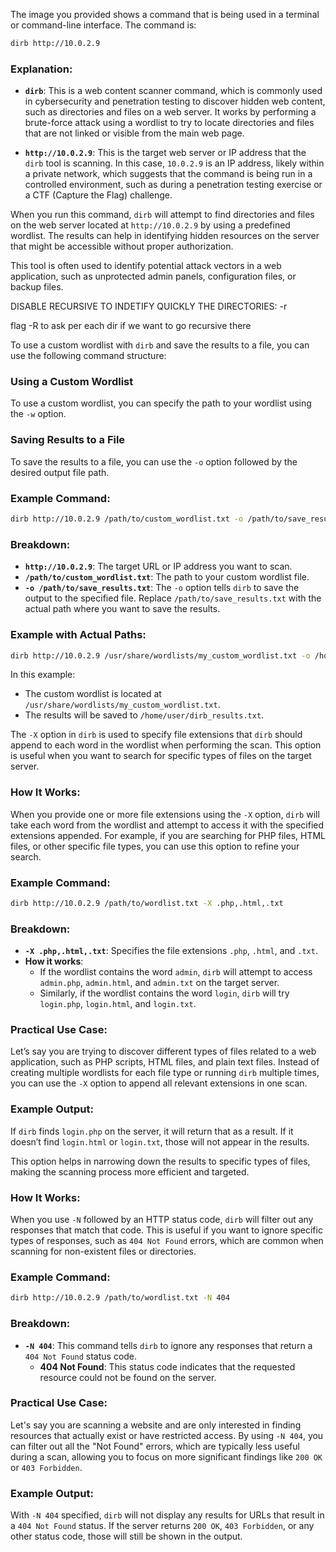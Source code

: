 The image you provided shows a command that is being used in a terminal or command-line interface. The command is:

```bash
dirb http://10.0.2.9
```

### Explanation:

- **`dirb`**: This is a web content scanner command, which is commonly used in cybersecurity and penetration testing to discover hidden web content, such as directories and files on a web server. It works by performing a brute-force attack using a wordlist to try to locate directories and files that are not linked or visible from the main web page.

- **`http://10.0.2.9`**: This is the target web server or IP address that the `dirb` tool is scanning. In this case, `10.0.2.9` is an IP address, likely within a private network, which suggests that the command is being run in a controlled environment, such as during a penetration testing exercise or a CTF (Capture the Flag) challenge.

When you run this command, `dirb` will attempt to find directories and files on the web server located at `http://10.0.2.9` by using a predefined wordlist. The results can help in identifying hidden resources on the server that might be accessible without proper authorization.

This tool is often used to identify potential attack vectors in a web application, such as unprotected admin panels, configuration files, or backup files.


DISABLE RECURSIVE TO INDETIFY QUICKLY THE DIRECTORIES: -r

flag -R to ask per each dir if we want to go recursive there


To use a custom wordlist with `dirb` and save the results to a file, you can use the following command structure:

### Using a Custom Wordlist

To use a custom wordlist, you can specify the path to your wordlist using the `-w` option.

### Saving Results to a File

To save the results to a file, you can use the `-o` option followed by the desired output file path.

### Example Command:

```bash
dirb http://10.0.2.9 /path/to/custom_wordlist.txt -o /path/to/save_results.txt
```

### Breakdown:

- **`http://10.0.2.9`**: The target URL or IP address you want to scan.
- **`/path/to/custom_wordlist.txt`**: The path to your custom wordlist file.
- **`-o /path/to/save_results.txt`**: The `-o` option tells `dirb` to save the output to the specified file. Replace `/path/to/save_results.txt` with the actual path where you want to save the results.

### Example with Actual Paths:

```bash
dirb http://10.0.2.9 /usr/share/wordlists/my_custom_wordlist.txt -o /home/user/dirb_results.txt
```

In this example:
- The custom wordlist is located at `/usr/share/wordlists/my_custom_wordlist.txt`.
- The results will be saved to `/home/user/dirb_results.txt`.


The `-X` option in `dirb` is used to specify file extensions that `dirb` should append to each word in the wordlist when performing the scan. This option is useful when you want to search for specific types of files on the target server.

### How It Works:

When you provide one or more file extensions using the `-X` option, `dirb` will take each word from the wordlist and attempt to access it with the specified extensions appended. For example, if you are searching for PHP files, HTML files, or other specific file types, you can use this option to refine your search.

### Example Command:

```bash
dirb http://10.0.2.9 /path/to/wordlist.txt -X .php,.html,.txt
```

### Breakdown:

- **`-X .php,.html,.txt`**: Specifies the file extensions `.php`, `.html`, and `.txt`. 
- **How it works**: 
  - If the wordlist contains the word `admin`, `dirb` will attempt to access `admin.php`, `admin.html`, and `admin.txt` on the target server.
  - Similarly, if the wordlist contains the word `login`, `dirb` will try `login.php`, `login.html`, and `login.txt`.

### Practical Use Case:

Let’s say you are trying to discover different types of files related to a web application, such as PHP scripts, HTML files, and plain text files. Instead of creating multiple wordlists for each file type or running `dirb` multiple times, you can use the `-X` option to append all relevant extensions in one scan.

### Example Output:

If `dirb` finds `login.php` on the server, it will return that as a result. If it doesn’t find `login.html` or `login.txt`, those will not appear in the results.

This option helps in narrowing down the results to specific types of files, making the scanning process more efficient and targeted.

### How It Works:

When you use `-N` followed by an HTTP status code, `dirb` will filter out any responses that match that code. This is useful if you want to ignore specific types of responses, such as `404 Not Found` errors, which are common when scanning for non-existent files or directories.

### Example Command:

```bash
dirb http://10.0.2.9 /path/to/wordlist.txt -N 404
```

### Breakdown:

- **`-N 404`**: This command tells `dirb` to ignore any responses that return a `404 Not Found` status code.
  - **404 Not Found**: This status code indicates that the requested resource could not be found on the server.

### Practical Use Case:

Let's say you are scanning a website and are only interested in finding resources that actually exist or have restricted access. By using `-N 404`, you can filter out all the "Not Found" errors, which are typically less useful during a scan, allowing you to focus on more significant findings like `200 OK` or `403 Forbidden`.

### Example Output:

With `-N 404` specified, `dirb` will not display any results for URLs that result in a `404 Not Found` status. If the server returns `200 OK`, `403 Forbidden`, or any other status code, those will still be shown in the output.

